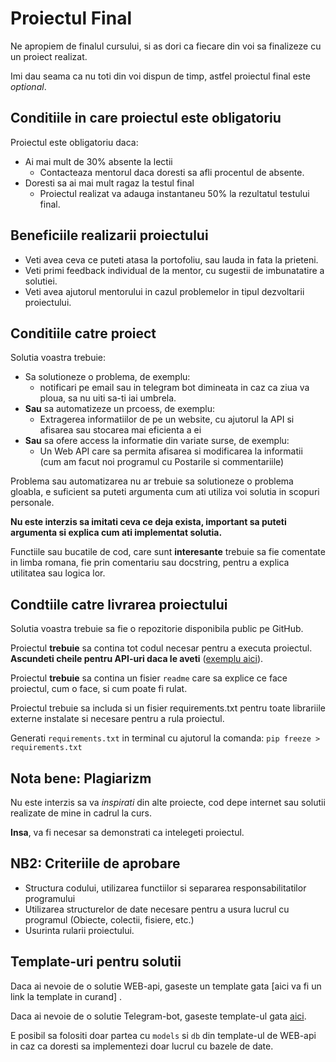 # Proiectul Final

Ne apropiem de finalul cursului, si as dori ca fiecare din voi sa finalizeze cu un proiect realizat.

Imi dau seama ca nu toti din voi dispun de timp, astfel proiectul final este *optional*.

## Conditiile in care proiectul este obligatoriu

Proiectul este obligatoriu daca:

* Ai mai mult de 30% absente la lectii
    * Contacteaza mentorul daca doresti sa afli procentul de absente.
* Doresti sa ai mai mult ragaz la testul final
    * Proiectul realizat va adauga instantaneu 50% la rezultatul testului final.

## Beneficiile realizarii proiectului

* Veti avea ceva ce puteti atasa la portofoliu, sau lauda in fata la prieteni.
* Veti primi feedback individual de la mentor, cu sugestii de imbunatatire a solutiei.
* Veti avea ajutorul mentorului in cazul problemelor in tipul dezvoltarii proiectului.

## Conditiile catre proiect

Solutia voastra trebuie:

* Sa solutioneze o problema, de exemplu:
    * notificari pe email sau in telegram bot dimineata in caz ca ziua va ploua, sa nu uiti sa-ti iai umbrela.
* **Sau** sa automatizeze un prcoess, de exemplu:
    * Extragerea informatiilor de pe un website, cu ajutorul la API si afisarea sau stocarea mai eficienta a ei
* **Sau** sa ofere access la informatie din variate surse, de exemplu:
    * Un Web API care sa permita afisarea si modificarea la informatii (cum am facut noi programul cu Postarile si
      commentariile)

Problema sau automatizarea nu ar trebuie sa solutioneze o problema gloabla, e suficient sa puteti argumenta cum ati
utiliza voi solutia in scopuri personale.

**Nu este interzis sa imitati ceva ce deja exista, important sa puteti argumenta si explica cum ati implementat
solutia.**

Functiile sau bucatile de cod, care sunt **interesante** trebuie sa fie comentate in limba romana, fie prin comentariu
sau docstring, pentru a explica utilitatea sau logica lor.

## Condtiile catre livrarea proiectului

Solutia voastra trebuie sa fie o repozitorie disponibila public pe GitHub.

Proiectul **trebuie** sa contina tot codul necesar pentru a executa proiectul. **Ascundeti cheile pentru API-uri daca le
aveti** ([exemplu aici](https://github.com/mtricolici98/templateTelegramBot/blob/master/api_keys.py)).

Proiectul **trebuie** sa contina un fisier `readme` care sa explice ce face proiectul, cum o face, si cum poate fi
rulat.

Proiectul trebuie sa includa si un fisier requirements.txt pentru toate librariile externe instalate si necesare pentru
a rula proiectul.

Generati `requirements.txt` in terminal cu ajutorul la comanda: `pip freeze > requirements.txt`

## Nota bene: Plagiarizm

Nu este interzis sa va *inspirati* din alte proiecte, cod depe internet sau solutii realizate de mine in cadrul la curs.

**Insa**, va fi necesar sa demonstrati ca intelegeti proiectul.

## NB2: Criteriile de aprobare

* Structura codului, utilizarea functiilor si separarea responsabilitatilor programului
* Utilizarea structurelor de date necesare pentru a usura lucrul cu programul (Obiecte, colectii, fisiere, etc.)
* Usurinta rularii proiectului.

## Template-uri pentru solutii

Daca ai nevoie de o solutie WEB-api, gaseste un template gata [aici va fi un link la template in curand]
.

Daca ai nevoie de o solutie Telegram-bot, gaseste template-ul
gata [aici](https://github.com/mtricolici98/templateTelegramBot).

E posibil sa folositi doar partea cu `models` si `db` din template-ul de WEB-api in caz ca doresti sa implementezi doar
lucrul cu bazele de date.
